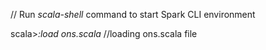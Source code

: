 // Run *scala-shell* command to start Spark CLI environment

scala>*:load ons.scala*     //loading ons.scala file


